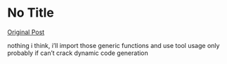 # No Title

[Original Post](https://discourse.onlinedegree.iitm.ac.in/t/164277/439)

<p>nothing i think, i’ll import those generic functions and use tool usage only probably if can’t crack dynamic code generation</p>
